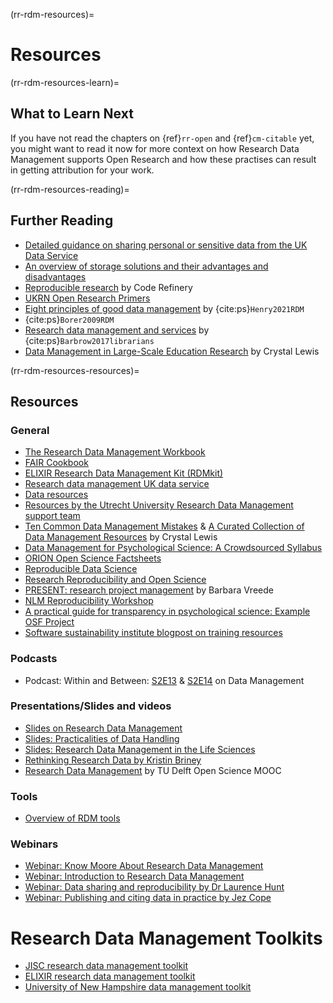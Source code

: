 (rr-rdm-resources)=
# Resources

(rr-rdm-resources-learn)=
## What to Learn Next

If you have not read the chapters on {ref}`rr-open` and {ref}`cm-citable` yet, you might want to read it now for more context on how Research Data Management supports Open Research and how these practises can result in getting attribution for your work.

(rr-rdm-resources-reading)=
## Further Reading

- [Detailed guidance on sharing personal or sensitive data from the UK Data Service](https://www.ukdataservice.ac.uk/manage-data/legal-ethical/consent-data-sharing.aspx)
- [An overview of storage solutions and their advantages and disadvantages](https://web.archive.org/web/20180605213316/http://datasupport.researchdata.nl/en/start-the-course/iii-the-research-phase/storing-data/)
- [Reproducible research](https://coderefinery.github.io/reproducible-research/) by Code Refinery
- [UKRN Open Research Primers](https://www.ukrn.org/primers/)
- [Eight principles of good data management](https://doi.org/10.31234/osf.io/5tmfe) by {cite:ps}`Henry2021RDM`
- {cite:ps}`Borer2009RDM`
- [Research data management and services](https://doi.org/10.5860/crln.78.5.274) by {cite:ps}`Barbrow2017librarians`
- [Data Management in Large-Scale Education Research](https://datamgmtinedresearch.com/) by Crystal Lewis

(rr-rdm-resources-resources)=
## Resources

### General

- [The Research Data Management Workbook](https://doi.org/10.7907/z6czh-7zx60)
- [FAIR Cookbook](https://faircookbook.elixir-europe.org/content/home.html)
- [ELIXIR Research Data Management Kit (RDMkit)](https://rdmkit.elixir-europe.org/)
- [Research data management UK data service](https://ukdataservice.ac.uk/learning-hub/research-data-management/)
- [Data resources](https://chanzuckerberg.github.io/open-science/data_sharing/overview)
- [Resources by the Utrecht University Research Data Management support team](https://zenodo.org/communities/uu-rdm-support/)
- [Ten Common Data Management Mistakes](https://cghlewis.com/talk/sssp_ecf/) & [A Curated Collection of Data Management Resources](https://cghlewis.com/blog/data_mgmt_resources/) by Crystal Lewis 
- [Data Management for Psychological Science: A Crowdsourced Syllabus](https://docs.google.com/document/d/1z15bL9cP84re6d4zdkO60q06lnknnN3xEktN7GnLFFQ/edit)
- [ORION Open Science Factsheets](https://www.orion-openscience.eu/publications/training-materials/201808/factsheets)
- [Reproducible Data Science](https://ecorepsci.github.io/reproducible-science/index.html)
- [Research Reproducibility and Open Science](https://guides.uflib.ufl.edu/reproducibility/lessons)
- [PRESENT: research project management](https://www.youtube.com/watch?v=tBGLRXUbCrU&t=524s) by Barbara Vreede
- [NLM Reproducibility Workshop](https://nlm-repro.github.io/)
- [A practical guide for transparency in psychological science: Example OSF Project](https://osf.io/xf6ug/)
- [Software sustainability institute blogpost on training resources](https://www.software.ac.uk/blog/2023-06-20-signpost-training-resources)

### Podcasts

- Podcast: Within and Between: [S2E13](https://open.spotify.com/episode/6klHxGUi0v5m5pTFUHbkC4?si=f681d9091fd0490d&nd=1) & [S2E14](https://open.spotify.com/episode/27SXLCsjhtvh4LyfaRIG92?si=9ab8715953584d46&nd=1) on Data Management

### Presentations/Slides and videos

- [Slides on Research Data Management](https://doi.org/10.5281/zenodo.4048591)
- [Slides: Practicalities of Data Handling](https://doi.org/10.5281/zenodo.5078264)
- [Slides: Research Data Management in the Life Sciences](https://osf.io/mvrny/)
- [Rethinking Research Data by Kristin Briney ](https://www.youtube.com/watch?v=dXKbkpilQME)
- [Research Data Management](https://www.youtube.com/watch?v=QRy2uGTpEcQ) by TU Delft Open Science MOOC

### Tools

- [Overview of RDM tools](https://rdmkit.elixir-europe.org/index.html)

### Webinars

- [Webinar: Know Moore About Research Data Management](https://www.youtube.com/watch?v=NCUT6MA-zVA)
- [Webinar: Introduction to Research Data Management](https://www.youtube.com/watch?v=duDCcV8xhQo)
- [Webinar: Data sharing and reproducibility by Dr Laurence Hunt](https://vimeo.com/668640629)
- [Webinar: Publishing and citing data in practice by Jez Cope](https://youtu.be/PpMOkTnBMlI)

# Research Data Management Toolkits

- [JISC research data management toolkit](https://www.jisc.ac.uk/guides/rdm-toolkit)
- [ELIXIR research data management toolkit](https://rdm.elixir-europe.org/index.html)
- [University of New Hampshire data management toolkit](https://libraryguides.unh.edu/datamanagement)

